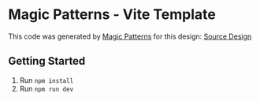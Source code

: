 # Magic Patterns - Vite Template

This code was generated by [Magic Patterns](https://magicpatterns.com) for this design: [Source Design](https://magicpatterns.com/c/3sxjfnoagmhxt5ehu3yteg)

## Getting Started

1. Run `npm install`
2. Run `npm run dev`
